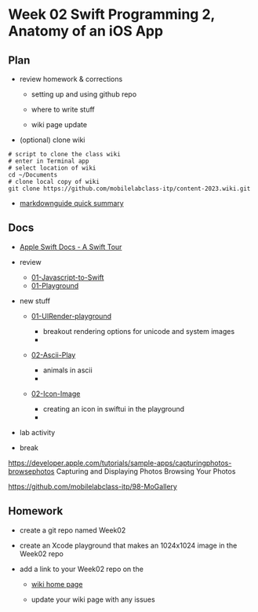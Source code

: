 # Week 02 Swift Programming 2, Anatomy of an iOS App

<!-- ## Review last week -->

<!-- - [01-MoLab-Notes](https://github.com/mobilelabclass-itp/content-2023/blob/main/assets/01-MoLab-Notes.pdf) -->

## Plan

- review homework & corrections

  - setting up and using github repo

  - where to write stuff

  - wiki page update

- (optional) clone wiki

```
# script to clone the class wiki
# enter in Terminal app
# select location of wiki
cd ~/Documents
# clone local copy of wiki
git clone https://github.com/mobilelabclass-itp/content-2023.wiki.git
```

- [markdownguide quick summary](https://www.markdownguide.org/cheat-sheet/)

## Docs

- [Apple Swift Docs - A Swift Tour](https://docs.swift.org/swift-book/GuidedTour/GuidedTour.html)
<!-- - [Apple Swift Docs - for developer](https://developer.apple.com/documentation/swift) -->

- review

  - [01-Javascript-to-Swift](https://github.com/mobilelabclass-itp/01-Javascript-to-Swift)
  - [01-Playground](https://github.com/mobilelabclass-itp/01-Playground)

- new stuff

  - [01-UIRender-playground](https://github.com/mobilelabclass-itp/01-UIRender-playground)

    - breakout rendering options for unicode and system images
    -

  - [02-Ascii-Play](https://github.com/mobilelabclass-itp/02-Ascii-Play)
    - animals in ascii
    -
  - [02-Icon-Image](https://github.com/mobilelabclass-itp/)
    - creating an icon in swiftui in the playground
    -

- lab activity

- break

<!-- - demo - app on device
  - [camera-app article](https://www.kodeco.com/26244793-building-a-camera-app-with-swiftui-and-combine)
    - [the code - FilterTheWorld.zip](https://koenig-media.raywenderlich.com/uploads/2021/10/FilterTheWorld.zip) -->

https://developer.apple.com/tutorials/sample-apps/capturingphotos-browsephotos
Capturing and Displaying Photos
Browsing Your Photos

https://github.com/mobilelabclass-itp/98-MoGallery

## Homework

- create a git repo named Week02

- create an Xcode playground that makes an 1024x1024 image in the Week02 repo

- add a link to your Week02 repo on the

  - [wiki home page](https://github.com/mobilelabclass-itp/content-2023/wiki)

  - update your wiki page with any issues
